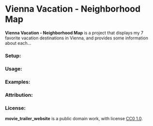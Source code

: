 # Vienna Vacation - Neighborhood Map

**Vienna Vacation - Neighborhood Map** is a project that displays my 7 favorite
 vacation destinations in Vienna, and provides some information about each...


### Setup:
<!-- Begin the setup by cloning all files to the same directory, and making sure that Python 2.7x is installed. You'll need to create a new Google Cloud Platform Console project or retrieve the project ID of an existing project from the Google Cloud Platform Console. Then install and then initialize the Google Cloud SDK.

Detailed Instructions can be found here:
[Google App Engine Documentation](https://cloud.google.com/appengine/docs/python/getting-started/creating-guestbook) -->

### Usage:

<!-- To begin using this webpage all make sure all files are in the same directory,
and that Python is installed. Then, launch **entertainment_center.py**. This
project was written using Python 2.7. Other versions may produce errors. -->


### Examples:

<!-- If you'd like to display your own favorite movies instead of the ones
provided, you will need to create new objects for them as below:

```
movie_identifier = media.Movie("Movie title", "Movie Tag Line",
                               "Movie Box Art URL", "Movie Trailer URL")
```

For the HTML to display correctly, there must be exactly 6 "Movie" objects. -->


### Attribution:

<!-- This project was written while I was taking the Udacity Full-Stack Nanodegree,
and significant chunks of the structure / ideas behind the structure were
provided by the course author. Specifically, the file **fresh\_tomatoes.py**
was contributed almost in its entirety by the course author. -->


### License:

**movie_trailer_website** is a public domain work, with license
[CC0 1.0](https://creativecommons.org/publicdomain/zero/1.0/).
